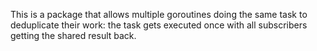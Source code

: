 This is a package that allows multiple goroutines doing the same task to deduplicate their work: the task gets executed once with all subscribers getting the shared result back.

